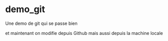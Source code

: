 # demo_git
Une demo de git qui se passe bien

et maintenant on modifie depuis Github
mais aussi depuis la machine locale
